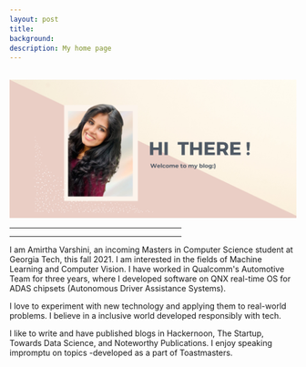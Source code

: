 ```yaml
---
layout: post
title: 
background: 
description: My home page
---
```



<br>

<img src="/assets/img/home_page.png" class="img-fluid"/>

<hr width="60%">
<blockquote style="text-align: center;">
    <p></p>
</blockquote>
<hr width="60%">

<p>
	I am Amirtha Varshini, an incoming Masters in Computer Science student at Georgia Tech, this fall 2021. I am interested in the fields of Machine Learning and Computer Vision. I have worked in Qualcomm's Automotive Team for three years, where I developed software on QNX real-time OS for ADAS chipsets (Autonomous Driver Assistance Systems).
<br>
</p>

<p>

I love to experiment with new technology and applying them to real-world problems. I believe in a inclusive world developed responsibly with tech.

</p>

<p>
	I like to write and have published blogs in Hackernoon, The Startup, Towards Data Science, and Noteworthy Publications. I enjoy speaking impromptu on topics -developed as a part of Toastmasters.
 </p>
